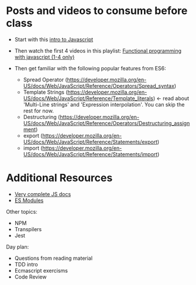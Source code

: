 # Posts and videos to consume before class

* Start with this [intro to Javascript](https://developer.mozilla.org/en-US/docs/Web/JavaScript/A_re-introduction_to_JavaScript)

* Then watch the first 4 videos in this playlist: [Functional programming with javascript (1-4 only)](https://www.youtube.com/watch?v=BMUiFMZr7vk&list=PL0zVEGEvSaeEd9hlmCXrk5yUyqUag-n84)

* Then get familiar with the following popular features from ES6:
    * Spread Operator (https://developer.mozilla.org/en-US/docs/Web/JavaScript/Reference/Operators/Spread_syntax)
    * Template Strings (https://developer.mozilla.org/en-US/docs/Web/JavaScript/Reference/Template_literals) <- read about 'Multi-Line strings' and 'Expression interpolation'. You can skip the rest for now.
    * Destructuring (https://developer.mozilla.org/en-US/docs/Web/JavaScript/Reference/Operators/Destructuring_assignment)
    * export (https://developer.mozilla.org/en-US/docs/Web/JavaScript/Reference/Statements/export)
    * import (https://developer.mozilla.org/en-US/docs/Web/JavaScript/Reference/Statements/import)

# Additional Resources

* [Very complete JS docs](https://developer.mozilla.org/en-US/docs/Web/JavaScript/Guide)
* [ES Modules](http://exploringjs.com/es6/ch_modules.html)

Other topics:
* NPM
* Transpilers
* Jest

Day plan:

* Questions from reading material
* TDD intro
* Ecmascript exercisms
* Code Review
